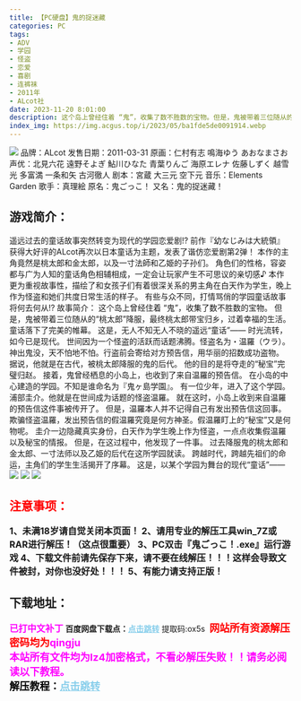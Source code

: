 ```yaml
---
title: 【PC硬盘】鬼的捉迷藏
categories: PC
tags:
- ADV
- 学园
- 怪盗
- 恋爱
- 喜剧
- 连裤袜
- 2011年
- ALcot社
date: 2023-11-20 8:01:00
description: 这个岛上曾经住着 “鬼”，收集了数不胜数的宝物。但是，鬼被带着三位随从的“桃太郎”降服，最终桃太郎带宝归乡，过着幸福的生活。童话落下了完美的帷幕。这是，无人不知无人不晓的遥远“童话”——时光流转，如今已是现代。世间因为一个怪盗的活跃而话题沸腾。怪盗名为・温羅（ウラ）。神出鬼没，天不怕地不怕。行盗前会寄给对方预告信，用华丽的招数成功盗物。据说，他就是在古代，被桃太郎降服的鬼的后代。
index_img: https://img.acgus.top/i/2023/05/ba1fde5de0091914.webp
---
```

![](https://img.acgus.top/i/2023/05/ba1fde5de0091914.webp)
品牌：ALcot
发售日期：2011-03-31
原画：仁村有志 鳴海ゆう あおなまさお
声优：北見六花 遠野そよぎ 鮎川ひなた 青葉りんご 海原エレナ 佐藤しずく 越雪光 多富満 一条和矢 古河徹人
剧本：宮蔵 大三元 空下元
音乐：Elements Garden
歌手：真理絵
原名：鬼ごっこ！
又名：鬼的捉迷藏！

## 游戏简介：
遥远过去的童话故事突然转变为现代的学园恋爱剧!?
前作『幼なじみは大統領』获得大好评的ALcot再次以日本童话为主题，发表了谐仿恋爱剧第2弹！
本作的主角竟然是桃太郎和金太郎，以及一寸法師和乙姫的子孙们。
角色们的性格，容姿都与广为人知的童话角色相辅相成，一定会让玩家产生不可思议的亲切感♪
本作更为重视故事性，描绘了和女孩子们有着很深关系的男主角在白天作为学生，晚上作为怪盗和她们共度日常生活的样子。
有些与众不同，打情骂俏的学园童话故事将何去何从!?
故事简介：
这个岛上曾经住着 “鬼”，收集了数不胜数的宝物。
但是，鬼被带着三位随从的“桃太郎”降服，最终桃太郎带宝归乡，过着幸福的生活。
童话落下了完美的帷幕。
这是，无人不知无人不晓的遥远“童话”——
时光流转，如今已是现代。
世间因为一个怪盗的活跃而话题沸腾。怪盗名为・温羅（ウラ）。
神出鬼没，天不怕地不怕。行盗前会寄给对方预告信，用华丽的招数成功盗物。
据说，他就是在古代，被桃太郎降服的鬼的后代。
他的目的是将夺走的“秘宝”完璧归赵。
接着，鬼曾经栖息的小岛上，也收到了来自温羅的预告信。
在小岛的中心建造的学园。不知是谁命名为『鬼ヶ島学園』。
有一位少年，进入了这个学园。
浦部圭介。他就是在世间成为话题的怪盗温羅。
就在这时，小岛上收到来自温羅的预告信这件事被传开了。
但是，温羅本人并不记得自己有发出预告信这回事。
欺骗怪盗温羅，发出预告信的假温羅究竟是何方神圣。假温羅盯上的“秘宝”又是何物呢。
圭介一边隐藏真实身份，白天作为学生晚上作为怪盗，一点点收集假温羅以及秘宝的情报。
但是，在这过程中，他发现了一件事。
过去降服鬼的桃太郎和金太郎、一寸法师以及乙姫的后代在这所学园就读。
跨越时代，跨越先祖们的命运，主角们的学生生活揭开了序幕。
这是，以某个学园为舞台的现代“童话”——
![](https://img.acgus.top/i/2023/05/329062b271091926.webp)
![](https://img.acgus.top/i/2023/05/a2c9afdf8d091922.webp)
![](https://img.acgus.top/i/2023/05/616f5fcd48091918.webp)





## <font color=#FF0000 >注意事项：</font>
<font size=3><b>1、未满18岁请自觉关闭本页面！
2、请用专业的解压工具win_7Z或RAR进行解压！（这点很重要）
3、PC双击『鬼ごっこ！.exe』运行游戏
4、下载文件前请先保存下来，请不要在线解压！！！这样会导致文件被封，对你也没好处！！！
5、有能力请支持正版！</b></font>

## 下载地址：
<font color=#FF00FF size=3><b>已打中文补丁</b></font>
<b>百度网盘下载点：</b><a href="https://pan.baidu.com/s/13NQOsBuJHSTKyxSpZSLe8w?pwd=ox5s" style="color: #87CEEB;"><b>点击跳转</b></a> 提取码:ox5s
<a style="padding: 0" href="https://post.qingju.org/AD/"><img style="max-width:100%" src="https://img.acgus.top/i/2024/07/478f689b8021d8d499ab43d21acf137a.gif" alt=""></a>
<b><font color=#FF0000 size=4>网站所有资源解压密码均为</b></font><b><font color=#FF00FF size=4>qingju</font><font color=#FF0000 ></font></b><br><b><font color=#FF00FF size=4>本站所有文件均为lz4加密格式，不看必解压失败！！请务必阅读以下教程。</b></font><br><b><font color=#000 size=4>解压教程：</b><a href="https://post.qingju.org/tutorial/000/" style="color: #87CEEB;"><b>点击跳转</b></a>
